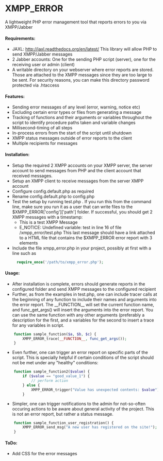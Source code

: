 XMPP_ERROR
==========

A lightweight PHP error management tool that reports errors to you via XMPP/Jabber

#### Requirements: 
* JAXL: http://jaxl.readthedocs.org/en/latest/
  This library will allow PHP to send XMPP/Jabber messages
* 2 Jabber accounts: One for the sending PHP script (server), one for the 
  receiving user or admin (client)
* A writable directory on your webserver where error reports are stored. Those
  are attached to the XMPP messages since they are too large to be sent. For 
  security reasons, you can make this directory password protected via .htaccess

#### Features:
* Sending error messages of any level (error, warning, notice etc)
* Excluding certain error types or files from generating a message
* Tracking of functions and their arguments or variables throughout the script 
  to identify procedure paths taken and variable changes
* Millisecond-timing of all steps
* In-process errors from the start of the script until shutdown
* XMPP status messages outside of error reports to the client
* Multiple recipients for messages

#### Installation:
* Setup the required 2 XMPP accounts on your XMPP server, the server account 
  to send messages from PHP and the client account that received messages.
* Setup an XMPP client to receive messages from the server XMPP account
* Configure config.default.php as required
* Rename config.default.php to config.php
* Test the setup by running test.php . If you run this from the command line,
  make sure you run it as a user that can write files to the 
  $XMPP_ERROR['config']['path'] folder. If successful, you should get 2 XMPP 
  messages with a timestamp: 
  * This is a test XMPP Message
  * E_NOTICE: Undefined variable: test in line 16 of file /xmpp_error/test.php
  This last message should have a link attached to a HTML file that contains the
  $XMPP_ERROR error report with 3 elements
* Include the file xmpp_error.php in your project, possibly at first with a line 
  such as 
  ```php
    require_once('/path/to/xmpp_error.php');
  ```

#### Usage:
* After installation is complete, errors should generate reports in the
  configured folder and send XMPP messages to the configured recipient
* Further, as from the examples in test.php, one can include tracer calls at the 
  beginning of any function to include their names and arguments into the error 
  report. The \_\_FUNCTION\_\_ will set the current function name, and 
  func_get_args() will insert the arguments into the error report. 
  You can use the same function with any other arguments (preferably a 
  description for the first, and a variables for the second to insert a trace 
  for any variables in script.
```php
    function sample_function($a, $b, $c) {
        XMPP_ERROR_trace(__FUNCTION__, func_get_args());
    }
```
* Even further, one can trigger an error report on specific parts of the script.
  This is specially helpful if certain conditions of the script should not be 
  met under any "healthy" conditions:
```php
    function sample_function2($value) {
        if ($value == "good_value_1") {
            // perform action
        } else {
            XMPP_ERROR_trigger("Value has unexpected contents: $value");
        }
```
* Simpler, one can trigger notifications to the admin for not-so-often occuring
  actions to be aware about general activity of the project. This is not an
  error report, but rather a status message.
```php
    function sample_function_user_registration() {
        XMPP_ERROR_send_msg("A new user has registered on the site!");
    }
```

#### ToDo:
* Add CSS for the error messages